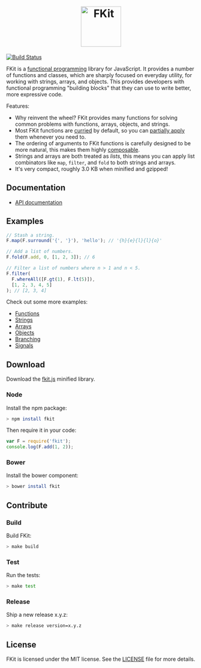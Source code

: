 <h1 align="center"><img alt="FKit" src="https://raw.github.com/nullobject/fkit/master/logo.png" width="107px" /></h1>

[![Build Status](https://travis-ci.org/nullobject/fkit.svg?branch=master)](https://travis-ci.org/nullobject/fkit)

FKit is a [functional
programming](http://en.wikipedia.org/wiki/Functional_programming) library for
JavaScript. It provides a number of functions and classes, which are sharply
focused on everyday utility, for working with strings, arrays, and objects.
This provides developers with functional programming "building blocks" that
they can use to write better, more expressive code.

Features:

* Why reinvent the wheel? FKit provides many functions for solving common
  problems with functions, arrays, objects, and strings.
* Most FKit functions are [curried](http://en.wikipedia.org/wiki/Currying) by
  default, so you can [partially
  apply](http://en.wikipedia.org/wiki/Partial_application) them whenever you
  need to.
* The ordering of arguments to FKit functions is carefully designed to be more
  natural, this makes them highly
  [composable](http://en.wikipedia.org/wiki/Function_composition).
* Strings and arrays are both treated as *lists*, this means you can apply list
  combinators like `map`, `filter`, and `fold` to both strings and arrays.
* It's very compact, roughly 3.0 KB when minified and gzipped!

## Documentation

* [API documentation](http://nullobject.github.io/fkit/api.html)

## Examples

```js
// Stash a string.
F.map(F.surround('{', '}'), 'hello'); // '{h}{e}{l}{l}{o}'

// Add a list of numbers.
F.fold(F.add, 0, [1, 2, 3]); // 6

// Filter a list of numbers where n > 1 and n < 5.
F.filter(
  F.whereAll([F.gt(1), F.lt(5)]),
  [1, 2, 3, 4, 5]
); // [2, 3, 4]
```

Check out some more examples:

* [Functions](http://codepen.io/nullobject/pen/dbAkl?editors=001)
* [Strings](http://codepen.io/nullobject/pen/hnDEe?editors=001)
* [Arrays](http://codepen.io/nullobject/pen/vbcCr?editors=001)
* [Objects](http://codepen.io/nullobject/pen/rKszh?editors=001)
* [Branching](http://codepen.io/nullobject/pen/LdtDK?editors=001)
* [Signals](http://codepen.io/nullobject/pen/zxJlv?editors=001)

## Download

Download the
[fkit.js](https://raw.githubusercontent.com/nullobject/fkit/master/dist/fkit.js)
minified library.

### Node

Install the npm package:

```sh
> npm install fkit
```

Then require it in your code:

```js
var F = require('fkit');
console.log(F.add(1, 2));
```

### Bower

Install the bower component:

```sh
> bower install fkit
```

## Contribute

### Build

Build FKit:

```sh
> make build
```

### Test

Run the tests:

```sh
> make test
```

### Release

Ship a new release x.y.z:

```sh
> make release version=x.y.z
```

## License

FKit is licensed under the MIT license. See the
[LICENSE](https://github.com/nullobject/fkit/blob/master/LICENSE.md) file for
more details.
